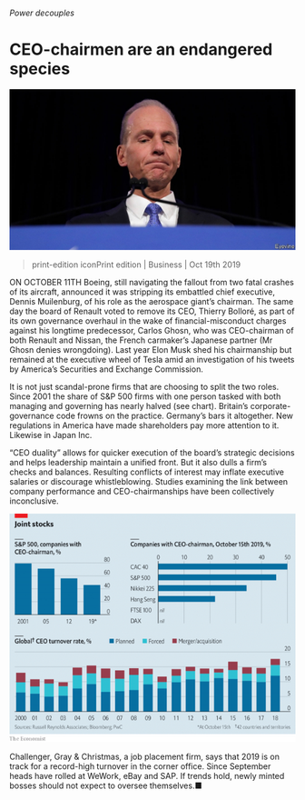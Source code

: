 ###### Power decouples

# CEO-chairmen are an endangered species 

![image](images/20191019_wbp504.jpg) 

> print-edition iconPrint edition | Business | Oct 19th 2019 

ON OCTOBER 11TH Boeing, still navigating the fallout from two fatal crashes of its aircraft, announced it was stripping its embattled chief executive, Dennis Muilenburg, of his role as the aerospace giant’s chairman. The same day the board of Renault voted to remove its CEO, Thierry Bolloré, as part of its own governance overhaul in the wake of financial-misconduct charges against his longtime predecessor, Carlos Ghosn, who was CEO-chairman of both Renault and Nissan, the French carmaker’s Japanese partner (Mr Ghosn denies wrongdoing). Last year Elon Musk shed his chairmanship but remained at the executive wheel of Tesla amid an investigation of his tweets by America’s Securities and Exchange Commission. 

It is not just scandal-prone firms that are choosing to split the two roles. Since 2001 the share of S&P 500 firms with one person tasked with both managing and governing has nearly halved (see chart). Britain’s corporate-governance code frowns on the practice. Germany’s bars it altogether. New regulations in America have made shareholders pay more attention to it. Likewise in Japan Inc. 

“CEO duality” allows for quicker execution of the board’s strategic decisions and helps leadership maintain a unified front. But it also dulls a firm’s checks and balances. Resulting conflicts of interest may inflate executive salaries or discourage whistleblowing. Studies examining the link between company performance and CEO-chairmanships have been collectively inconclusive. 

![image](images/20191019_WBC003.png) 

Challenger, Gray & Christmas, a job placement firm, says that 2019 is on track for a record-high turnover in the corner office. Since September heads have rolled at WeWork, eBay and SAP. If trends hold, newly minted bosses should not expect to oversee themselves.■ 

